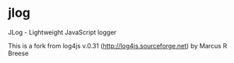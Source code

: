 jlog
====

JLog - Lightweight JavaScript logger

This is a fork from log4js v.0.31 (http://log4js.sourceforge.net)
by Marcus R Breese
